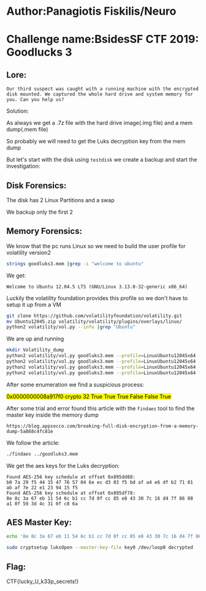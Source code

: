 # Author:Panagiotis Fiskilis/Neuro

# Challenge name:BsidesSF CTF 2019: Goodlucks 3

## Lore: ##

```
Our third suspect was caught with a running machine with the encrypted disk mounted. We captured the whole hard drive and system memory for you. Can you help us?
```

Solution:

As always we get a .7z file with the hard drive image(.img file) and a mem dump(.mem file)

So probably we will need to get the Luks decryption key from the mem dump

But let's start with the disk using <code>testdisk</code> we create a backup and start the investigation:

## Disk Forensics: ##

The disk has 2 Linux Partitions and a swap

We backup only the first 2

## Memory Forensics: ##

We know that the pc runs Linux so we need to build the user profile for volatility version2

```bash
strings goodluks3.mem |grep -i "welcome to ubuntu"
```

We get:

```
Welcome to Ubuntu 12.04.5 LTS (GNU/Linux 3.13.0-32-generic x86_64)
```

Luckily the volatility foundation provides this profile so we don't have to setup it up from a VM

```bash
git clone https://github.com/volatilityfoundation/volatility.git
mv Ubuntu12045.zip volatility/volatility/plugins/overlays/linux/
python2 volatility/vol.py --info |grep "Ubuntu"
```

We are up and running

```bash
mkdir Volatility_dump
python2 volatility/vol.py goodluks3.mem --profile=LinuxUbuntu12045x64 -f goodluks3.mem linux_pslist
python2 volatility/vol.py goodluks3.mem --profile=LinuxUbuntu12045x64 -f goodluks3.mem linux_psaux
python2 volatility/vol.py goodluks3.mem --profile=LinuxUbuntu12045x64 -f goodluks3.mem linux_psxview
python2 volatility/vol.py goodluks3.mem --profile=LinuxUbuntu12045x64 -f goodluks3.mem linux_bash
```

After some enumeration we find a suspicious process:

<mark> 0x0000000008a917f0 crypto                   32 True   True   True     False      False   True   </mark>

After some trial and error found this article with the <code>findaes</code> tool to find the master key inside the memory dump

```
https://blog.appsecco.com/breaking-full-disk-encryption-from-a-memory-dump-5a868c4fc81e
```

We follow the article:

```bash
./findaes ../goodluks3.mem
```

We get the aes keys for the Luks decryption:


```
Found AES-256 key schedule at offset 0x895dd88: 
b0 7a 29 f5 44 15 47 76 57 04 6e ec d3 03 f5 bd af a4 e6 df b2 71 01 ab af 7e 22 e1 23 94 15 f5 
Found AES-256 key schedule at offset 0x895df78: 
8e 8c 3a 67 eb 11 54 6c b1 cc 7d 0f cc 85 e8 43 30 7c 16 d4 7f 86 08 a1 0f 59 3d 4c 31 0f c8 6a 
```

## AES Master Key: ##

```bash
echo '8e 8c 3a 67 eb 11 54 6c b1 cc 7d 0f cc 85 e8 43 30 7c 16 d4 7f 86 08 a1 0f 59 3d 4c 31 0f c8 6a b0 7a 29 f5 44 15 47 76 57 04 6e ec d3 03 f5 bd af a4 e6 df b2 71 01 ab af 7e 22 e1 23 94 15 f5' | tr -d ' ' | xxd -r -p > key0
```

```bash
sudo cryptsetup luksOpen --master-key-file key0 /dev/loop0 decrypted
```

## Flag: ##

CTF{lucky_U_k33p_secrets!}
